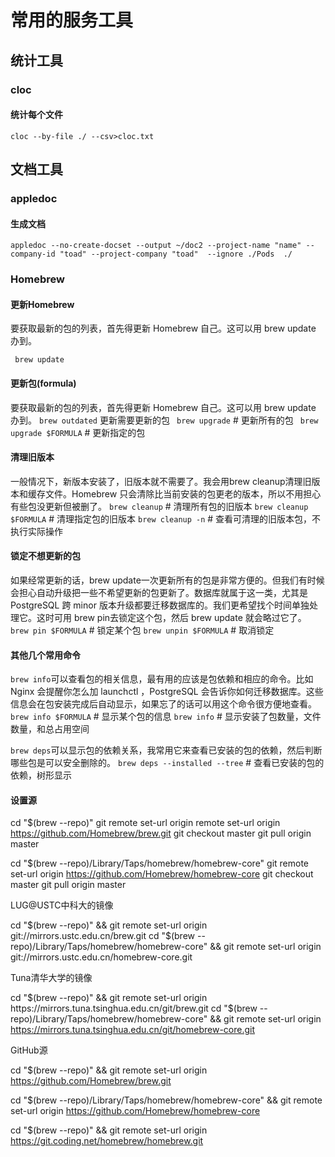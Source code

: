# 常用的服务工具

## 统计工具

### cloc

#### 统计每个文件

```
cloc --by-file ./ --csv>cloc.txt
```

## 文档工具

### appledoc

#### 生成文档

```
appledoc --no-create-docset --output ~/doc2 --project-name "name" --company-id "toad" --project-company "toad"  --ignore ./Pods  ./ 
```

### Homebrew

#### 更新Homebrew
要获取最新的包的列表，首先得更新 Homebrew 自己。这可以用 brew update 办到。

```
 brew update
 ```

#### 更新包(formula)

要获取最新的包的列表，首先得更新 Homebrew 自己。这可以用 brew update 办到。
``` brew outdated ```
更新需要更新的包
``` brew upgrade```             # 更新所有的包
``` brew upgrade $FORMULA```    # 更新指定的包

#### 清理旧版本

一般情况下，新版本安装了，旧版本就不需要了。我会用brew cleanup清理旧版本和缓存文件。Homebrew 只会清除比当前安装的包更老的版本，所以不用担心有些包没更新但被删了。
```brew cleanup```             # 清理所有包的旧版本
```brew cleanup $FORMULA```    # 清理指定包的旧版本
```brew cleanup -n```          # 查看可清理的旧版本包，不执行实际操作

#### 锁定不想更新的包

如果经常更新的话，brew update一次更新所有的包是非常方便的。但我们有时候会担心自动升级把一些不希望更新的包更新了。数据库就属于这一类，尤其是 PostgreSQL 跨 minor 版本升级都要迁移数据库的。我们更希望找个时间单独处理它。这时可用 brew pin去锁定这个包，然后 brew update 就会略过它了。
```brew pin $FORMULA```      # 锁定某个包
```brew unpin $FORMULA```    # 取消锁定

#### 其他几个常用命令

```brew info```可以查看包的相关信息，最有用的应该是包依赖和相应的命令。比如 Nginx 会提醒你怎么加 launchctl ，PostgreSQL 会告诉你如何迁移数据库。这些信息会在包安装完成后自动显示，如果忘了的话可以用这个命令很方便地查看。
```brew info $FORMULA```    # 显示某个包的信息
```brew info```             # 显示安装了包数量，文件数量，和总占用空间

```brew deps```可以显示包的依赖关系，我常用它来查看已安装的包的依赖，然后判断哪些包是可以安全删除的。
```brew deps --installed --tree``` # 查看已安装的包的依赖，树形显示

#### 设置源

cd "$(brew --repo)"
git remote set-url origin remote set-url origin https://github.com/Homebrew/brew.git
git checkout master
git pull origin master
 
cd "$(brew --repo)/Library/Taps/homebrew/homebrew-core"
git remote set-url origin https://github.com/Homebrew/homebrew-core
git checkout master
git pull origin master

LUG@USTC中科大的镜像

cd "$(brew --repo)" && git remote set-url origin git://mirrors.ustc.edu.cn/brew.git
cd "$(brew --repo)/Library/Taps/homebrew/homebrew-core" && git remote set-url origin git://mirrors.ustc.edu.cn/homebrew-core.git

Tuna清华大学的镜像

cd "$(brew --repo)" && git remote set-url origin https://mirrors.tuna.tsinghua.edu.cn/git/brew.git
cd "$(brew --repo)/Library/Taps/homebrew/homebrew-core" && git remote set-url origin https://mirrors.tuna.tsinghua.edu.cn/git/homebrew-core.git


GitHub源

cd "$(brew --repo)" && git remote set-url origin https://github.com/Homebrew/brew.git

cd "$(brew --repo)/Library/Taps/homebrew/homebrew-core" && git remote set-url origin https://github.com/Homebrew/homebrew-core


cd "$(brew --repo)" && git remote set-url origin https://git.coding.net/homebrew/homebrew.git